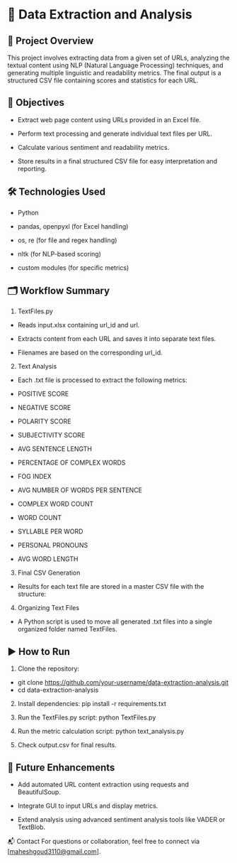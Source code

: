 # 📄 Data Extraction and Analysis
## 📌 Project Overview
This project involves extracting data from a given set of URLs, analyzing the textual content using NLP (Natural Language Processing) techniques, and generating multiple linguistic and readability metrics. The final output is a structured CSV file containing scores and statistics for each URL.

## 🧠 Objectives
- Extract web page content using URLs provided in an Excel file.

- Perform text processing and generate individual text files per URL.

- Calculate various sentiment and readability metrics.

- Store results in a final structured CSV file for easy interpretation and reporting.

## 🛠️ Technologies Used
- Python

- pandas, openpyxl (for Excel handling)

- os, re (for file and regex handling)

- nltk (for NLP-based scoring)

- custom modules (for specific metrics)

## 🗂️ Workflow Summary
1. TextFiles.py
- Reads input.xlsx containing url_id and url.

- Extracts content from each URL and saves it into separate text files.

- Filenames are based on the corresponding url_id.

2. Text Analysis
- Each .txt file is processed to extract the following metrics:

- POSITIVE SCORE

- NEGATIVE SCORE

- POLARITY SCORE

- SUBJECTIVITY SCORE

- AVG SENTENCE LENGTH

- PERCENTAGE OF COMPLEX WORDS

- FOG INDEX

- AVG NUMBER OF WORDS PER SENTENCE

- COMPLEX WORD COUNT

- WORD COUNT

- SYLLABLE PER WORD

- PERSONAL PRONOUNS

- AVG WORD LENGTH

3. Final CSV Generation
- Results for each text file are stored in a master CSV file with the structure:

4. Organizing Text Files
- A Python script is used to move all generated .txt files into a single organized folder named TextFiles.

## ▶️ How to Run
1. Clone the repository:
- git clone https://github.com/your-username/data-extraction-analysis.git
- cd data-extraction-analysis

2. Install dependencies:
pip install -r requirements.txt

3. Run the TextFiles.py script:
python TextFiles.py

4. Run the metric calculation script:
python text_analysis.py

5. Check output.csv for final results.

## 🔮 Future Enhancements
- Add automated URL content extraction using requests and BeautifulSoup.

- Integrate GUI to input URLs and display metrics.

- Extend analysis using advanced sentiment analysis tools like VADER or TextBlob.

📬 Contact
For questions or collaboration, feel free to connect via [maheshgoud3110@gmail.com].
